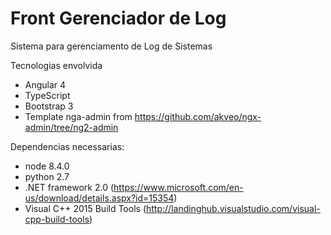 # Front Gerenciador de Log
Sistema para gerenciamento de Log de Sistemas

Tecnologias envolvida
* Angular 4
* TypeScript
* Bootstrap 3
* Template nga-admin from https://github.com/akveo/ngx-admin/tree/ng2-admin

Dependencias necessarias:
* node 8.4.0
* python 2.7
* .NET framework 2.0 (https://www.microsoft.com/en-us/download/details.aspx?id=15354)
* Visual C++ 2015 Build Tools (http://landinghub.visualstudio.com/visual-cpp-build-tools)
